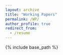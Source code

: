 ```yaml
---
layout: archive
title: "Working Papers"
permalink: /WP/
author_profile: true
redirect_from:
  - /resume
---
```


{% include base_path %}


